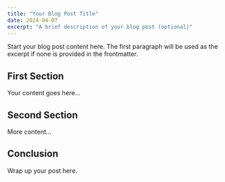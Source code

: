 ```yaml
---
title: "Your Blog Post Title"
date: 2024-04-07
excerpt: "A brief description of your blog post (optional)"
---
```


Start your blog post content here. The first paragraph will be used as the excerpt if none is provided in the frontmatter.

## First Section

Your content goes here...

## Second Section

More content...

## Conclusion

Wrap up your post here. 